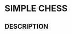 
SIMPLE CHESS
================================================


DESCRIPTION
------------------------------------------------

